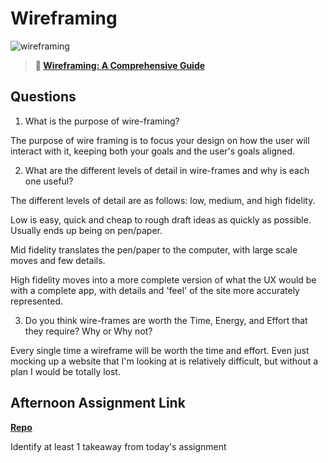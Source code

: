 # Wireframing

![wireframing](https://bcw.blob.core.windows.net/public/img/courses/2293087935019893)

> **📖 [Wireframing: A Comprehensive Guide](https://codeworksacademy.com/fs-student-guide/resources/wk1/06-Wireframing)**

## Questions

1. What is the purpose of wire-framing? 

The purpose of wire framing is to focus your design on how the user will interact with it, keeping both your goals and the user's goals aligned. 

2. What are the different levels of detail in wire-frames and why is each one useful?

The different levels of detail are as follows: low, medium, and high fidelity.

Low is easy, quick and cheap to rough draft ideas as quickly as possible. Usually ends up being on pen/paper.

Mid fidelity translates the pen/paper to the computer, with large scale moves and few details.

High fidelity moves into a more complete version of what the UX would be with a complete app, with details and 'feel' of the site more accurately represented.

3. Do you think wire-frames are worth the Time, Energy, and Effort that they require? Why or Why not?

Every single time a wireframe will be worth the time and effort. Even just mocking up a website that I'm looking at is relatively difficult, but without a plan I would be totally lost.

## Afternoon Assignment Link

**[Repo](https://github.com/DMGCK/<ASSIGNMENT_REPO>)**

Identify at least 1 takeaway from today's assignment
